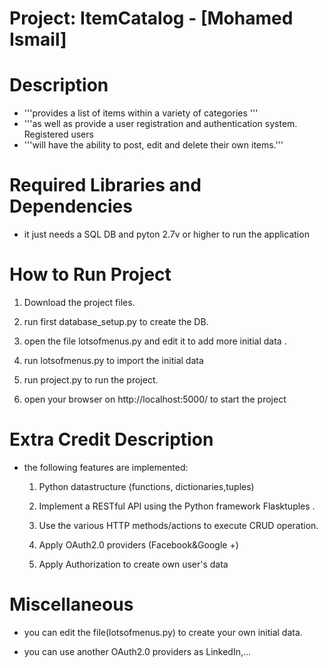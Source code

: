 # Project: ItemCatalog - [Mohamed Ismail]

# Description

- '''provides a list of items within a variety of categories '''
- '''as well as provide a user registration and authentication system. Registered users 
- '''will have the ability to post, edit and delete their own items.'''



# Required Libraries and Dependencies

 - it just needs a SQL DB and pyton 2.7v or higher to run the application

# How to Run Project

   1. Download the project files.

   2. run first database_setup.py to create the DB.
  
   3. open the file lotsofmenus.py and edit it to add more initial data .
  
   4. run lotsofmenus.py to import the initial data
  
   5. run project.py to run the project.
  
   6. open your browser on http://localhost:5000/ to start the project

# Extra Credit Description

- the following features are implemented:

   1. Python datastructure (functions, dictionaries,tuples)
  
   2. Implement a RESTful API using the Python framework Flasktuples .
  
   3. Use the various HTTP methods/actions to execute CRUD operation.
  
   4. Apply OAuth2.0 providers (Facebook&Google +)
   
   5. Apply Authorization to create own user's data
  

# Miscellaneous

 - you can edit the file(lotsofmenus.py) to create your own initial data.
 
 - you can use another OAuth2.0 providers as LinkedIn,...
 
